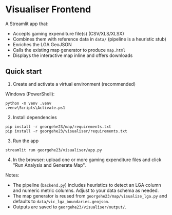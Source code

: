 # Visualiser Frontend

A Streamlit app that:
- Accepts gaming expenditure file(s) (CSV/XLS/XLSX)
- Combines them with reference data in `data/` (pipeline is a heuristic stub)
- Enriches the LGA GeoJSON
- Calls the existing map generator to produce `map.html`
- Displays the interactive map inline and offers downloads

## Quick start

1) Create and activate a virtual environment (recommended)

Windows (PowerShell):

```
python -m venv .venv
.venv\Scripts\Activate.ps1
```

2) Install dependencies

```
pip install -r georgehe23/map/requirements.txt
pip install -r georgehe23/visualiser/requirements.txt
```

3) Run the app

```
streamlit run georgehe23/visualiser/app.py
```

4) In the browser: upload one or more gaming expenditure files and click "Run Analysis and Generate Map".

Notes:
- The pipeline (`backend.py`) includes heuristics to detect an LGA column and numeric metric columns. Adjust to your data schema as needed.
- The map generator is reused from `georgehe23/map/visualize_lga.py` and defaults to `data/vic_lga_boundaries.geojson`.
- Outputs are saved to `georgehe23/visualiser/output/`.

